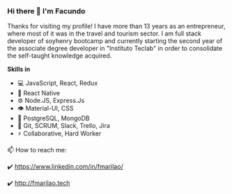### Hi there 👋 I'm Facundo

Thanks for visiting my profile!
I have more than 13 years as an entrepreneur, where most of it was in the travel and tourism sector. I am full stack developer of soyhenry bootcamp and currently starting the second year of the associate degree developer in "Instituto Teclab" in order to consolidate the self-taught knowledge acquired.
<!--
**fmarilao/fmarilao** is a ✨ _special_ ✨ repository because its `README.md` (this file) appears on your GitHub profile.
-->
**Skills in**

- 💻 JavaScript, React, Redux
- 📱 React Native
- ⚙️ Node.JS, Express.Js
- 👁️ Material-UI, CSS
- 💽 PostgreSQL, MongoDB
- 💬 Git, SCRUM, Slack, Trello, Jira
- ⚡ Collaborative, Hard Worker




📫 How to reach me:

:heavy_check_mark: https://www.linkedin.com/in/fmarilao/

:heavy_check_mark: http://fmarilao.tech
